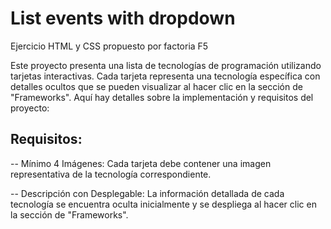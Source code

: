 # List events with dropdown
Ejercicio HTML y CSS propuesto por factoria F5 

Este proyecto presenta una lista de tecnologías de programación utilizando tarjetas interactivas. Cada tarjeta representa una tecnología específica con detalles ocultos que se pueden visualizar al hacer clic en la sección de "Frameworks". Aquí hay detalles sobre la implementación y requisitos del proyecto:

## Requisitos: 

-- Mínimo 4 Imágenes: Cada tarjeta debe contener una imagen representativa de la tecnología correspondiente.

-- Descripción con Desplegable: La información detallada de cada tecnología se encuentra oculta inicialmente y se despliega al hacer clic en la sección de "Frameworks".

